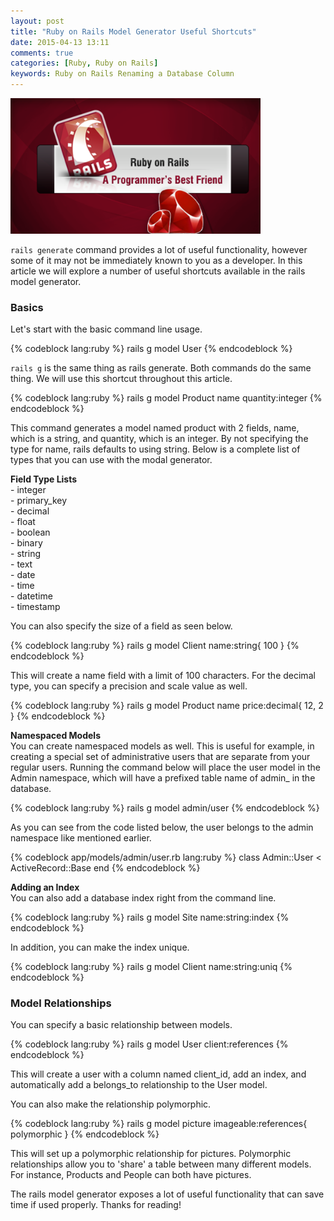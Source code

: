 ```yaml
---
layout: post
title: "Ruby on Rails Model Generator Useful Shortcuts"
date: 2015-04-13 13:11
comments: true
categories: [Ruby, Ruby on Rails]
keywords: Ruby on Rails Renaming a Database Column
---
```


<p>
  <img src="/images/ruby_on_rails.png" width="400" alt="Ruby on Rails Renaming a Database Column" />
</p>

<p>
  <code>rails generate</code> command provides a lot of useful functionality, however some of it may not be immediately known to you as a developer. In this article we will explore a number of useful shortcuts available in the rails model generator.
</p>

<h3>Basics</h3>

<p>
  Let's start with the basic command line usage.
</p>

{% codeblock lang:ruby %}
rails g model User
{% endcodeblock %}

<p>
  <code>rails g</code> is the same thing as rails generate. Both commands do the same thing. We will use this shortcut throughout this article.
</p>

{% codeblock lang:ruby %}
rails g model Product name quantity:integer
{% endcodeblock %}

<p>
  This command generates a model named product with 2 fields, name, which is a string, and quantity, which is an integer. By not specifying the type for name, rails defaults to using string. Below is a complete list of types that you can use with the modal generator.
</p>

<p>
  <strong>Field Type Lists</strong><br/>
  - integer<br/>
  - primary_key<br/>
  - decimal<br/>
  - float<br/>
  - boolean<br/>
  - binary<br/>
  - string<br/>
  - text<br/>
  - date<br/>
  - time<br/>
  - datetime<br/>
  - timestamp
</p>

<p>
  You can also specify the size of a field as seen below.
</p>

{% codeblock lang:ruby %}
rails g model Client name:string{ 100 }
{% endcodeblock %}

<p>
  This will create a name field with a limit of 100 characters. For the decimal type, you can specify a precision and scale value as well.
</p>

{% codeblock lang:ruby %}
rails g model Product name price:decimal{ 12, 2 }
{% endcodeblock %}

<p>
  <strong>Namespaced Models</strong><br/>
  You can create namespaced models as well. This is useful for example, in creating a special set of administrative users that are separate from your regular users. Running the command below will place the user model in the Admin namespace, which will have a prefixed table name of admin_ in the database.
</p>

{% codeblock lang:ruby %}
rails g model admin/user
{% endcodeblock %}

<p>
  As you can see from the code listed below, the user belongs to the admin namespace like mentioned earlier.
</p>

{% codeblock app/models/admin/user.rb lang:ruby %}
class Admin::User < ActiveRecord::Base
end
{% endcodeblock %}

<p>
  <strong>Adding an Index</strong><br/>
  You can also add a database index right from the command line.
</p>

{% codeblock lang:ruby %}
rails g model Site name:string:index
{% endcodeblock %}

<p>
  In addition, you can make the index unique.
</p>

{% codeblock lang:ruby %}
rails g model Client name:string:uniq
{% endcodeblock %}

<h3>Model Relationships</h3>

<p>
  You can specify a basic relationship between models.
</p>

{% codeblock lang:ruby %}
rails g model User client:references
{% endcodeblock %}

<p>
  This will create a user with a column named client_id, add an index, and automatically add a belongs_to relationship to the User model.
</p>

<p>
  You can also make the relationship polymorphic.
</p>

{% codeblock lang:ruby %}
rails g model picture imageable:references{ polymorphic }
{% endcodeblock %}

<p>
  This will set up a polymorphic relationship for pictures. Polymorphic relationships allow you to 'share' a table between many different models. For instance, Products and People can both have pictures.
</p>

<p>
  The rails model generator exposes a lot of useful functionality that can save time if used properly. Thanks for reading!
</p>
